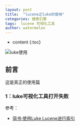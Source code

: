 ```yaml
---
layout: post
title:  "lucene之luke的使用"
categories: 搜索引擎
tags:  lucene 可视化工具 
author: watermelon
---
```

* content
{:toc}

![luke使用](https://images.gitee.com/uploads/images/2019/0104/101420_41d8d4a0_1210188.jpeg)
## 前言
这是真正的使用篇






### 1：luke可视化工具打开失败

 
参考：
* [简书·使用Luke Lucene进行索引](https://www.jianshu.com/p/d9b24259daa8)  




